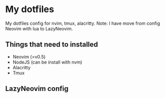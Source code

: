 # My dotfiles
My dotfiles config for nvim, tmux, alacritty.
Note: I have move from config Neovim with lua to LazyNeovim.

## Things that need to installed
- Neovim (>v0.5) 
- NodeJS (can be install with nvm)
- Alacritty 
- Tmux

## LazyNeovim config



